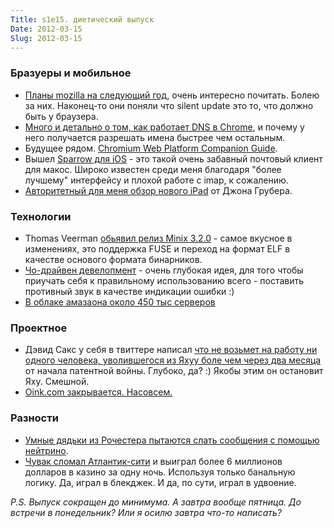 ```yaml
---
Title: s1e15. диетический выпуск
Date: 2012-03-15
Slug: 2012-03-15
---
```


### Бразуеры и мобильное

* [Планы mozilla на cледующий год](https://hacks.mozilla.org/2012/03/firefox-in-2011-firefox-plans-for-2012/), очень интересно почитать. Болею за них. Наконец-то они поняли что silent update это то, что должно быть у браузера.
* [Много и детально о том, как работает DNS в Chrome](https://plus.google.com/103382935642834907366/posts/FKot8mghkok), и почему у него получается разрешать имена быстрее чем остальным.
* Будущее рядом. [Chromium Web Platform Companion Guide](http://www.chromium.org/developers/meet-the-web-platform-companion).
* Вышел [Sparrow для iOS](http://itunes.apple.com/us/app/sparrow/id492573565?mt=8) - это такой очень забавный почтовый клиент для макос. Широко известен среди меня благодаря "более лучшему" интерфейсу и плохой работе с imap, к сожалению.
* [Авторитетный для меня обзор нового iPad](http://daringfireball.net/2012/03/ipad_3) от Джона Грубера.


### Технологии

* Thomas Veerman [обьявил релиз Minix 3.2.0](https://groups.google.com/forum/#!msg/minix3/LZvqtjhMTas/7kDbH7PYoUYJ) - самое вкусное в изменениях, это поддержка FUSE и переход на формат ELF в качестве основого формата бинарников.
* [Чо-драйвен девелопмент](http://jrom.net/wat-driven-development) - очень глубокая идея, для того чтобы приучать себя к правильному использованию всего - поставить противный звук в качестве индикации ошибки :)
* [В облаке амазаона около 450 тыс серверов](http://www.datacenterknowledge.com/archives/2012/03/14/estimate-amazon-cloud-backed-by-450000-servers/)

### Проектное
* Дэвид Сакс у себя в твиттере написал [что не возьмет на работу ни одного человека, уволившегося из Яхуу боле чем через два месяца](http://venturebeat.com/2012/03/14/yammer-ceo-says-he-wont-hire-anyone-from-yahoo-who-doesnt-quit-in-next-60-days/) от начала патентной войны. Глубоко, да? :) Якобы этим он остановит Яху. Смешной.
* [Oink.com закрывается. Насовсем.](http://www.oink.com/)

### Разности
* [Умные дядьки из Рочестера пытаются слать сообщения с помощью нейтрино](http://www.rochester.edu/news/show.php?id=4022).
* [Чувак сломал Атлантик-сити](http://www.theatlantic.com/magazine/archive/2012/04/the-man-who-broke-atlantic-city/8900/?single_page=true) и выиграл более 6 миллионов долларов в казино за одну ночь. Используя только банальную логику. Да, играл в блекджек. И да, по сути, играл в удвоение.

*P.S. Выпуск сокращен до минимума. А завтра вообще пятница. До встречи в понедельник? Или я осилю завтра что-то написать?*
